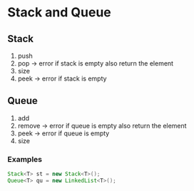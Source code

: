 # Stack and Queue

## Stack

1. push
2. pop -> error if stack is empty also return the element
3. size
4. peek -> error if stack is empty

## Queue

1. add
2. remove -> error if queue is empty also return the element
3. peek -> error if queue is empty
4. size

### Examples

```java
Stack<T> st = new Stack<T>();
Queue<T> qu = new LinkedList<T>();
```
